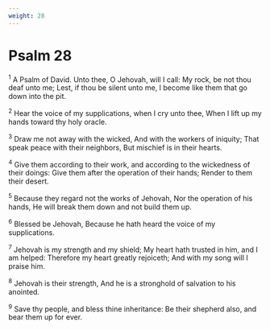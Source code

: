 ```yaml
---
weight: 28
---
```


# Psalm 28

<sup>1</sup> A Psalm of David. Unto thee, O Jehovah, will I call: My rock, be not thou deaf unto me; Lest, if thou be silent unto me, I become like them that go down into the pit. 

<sup>2</sup> Hear the voice of my supplications, when I cry unto thee, When I lift up my hands toward thy holy oracle. 

<sup>3</sup> Draw me not away with the wicked, And with the workers of iniquity; That speak peace with their neighbors, But mischief is in their hearts. 

<sup>4</sup> Give them according to their work, and according to the wickedness of their doings: Give them after the operation of their hands; Render to them their desert. 

<sup>5</sup> Because they regard not the works of Jehovah, Nor the operation of his hands, He will break them down and not build them up. 

<sup>6</sup> Blessed be Jehovah, Because he hath heard the voice of my supplications. 

<sup>7</sup> Jehovah is my strength and my shield; My heart hath trusted in him, and I am helped: Therefore my heart greatly rejoiceth; And with my song will I praise him. 

<sup>8</sup> Jehovah is their strength, And he is a stronghold of salvation to his anointed. 

<sup>9</sup> Save thy people, and bless thine inheritance: Be their shepherd also, and bear them up for ever. 


